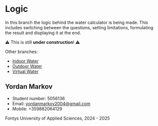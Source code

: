 # Logic
In this branch the logic behind the water calculator is being made. This includes switching between the questions, setting limitations, formulating the result and displaying it at the end. 

⚠️ This is still **under construction**! ⚠️

Other branches:
- [Indoor Water](https://git.fhict.nl/I524517/passion-project/-/tree/Indoor-Water)
- [Outdoor Water](https://git.fhict.nl/I524517/passion-project/-/tree/Outdoor-Water)
- [Virtual Water](https://git.fhict.nl/I524517/passion-project/-/tree/Virtual-Water)

## Yordan Markov

- Student number: 5056136
- Email: yordanmarkov2004@gmail.com
- Mobile: +359882064129

Fontys University of Applied Sciences, 2024 - 2025
